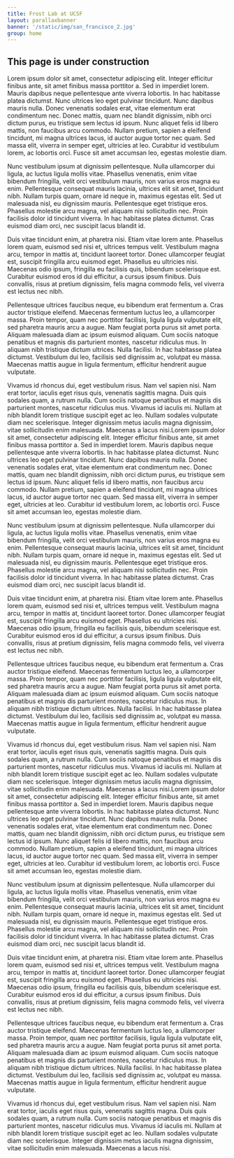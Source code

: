 ```yaml
---
title: Frost Lab at UCSF
layout: parallaxbanner
banner: '/static/img/san_francisco_2.jpg'
group: home
---
```


## This page is under construction

Lorem ipsum dolor sit amet, consectetur adipiscing elit. Integer efficitur finibus ante, sit amet finibus massa porttitor a. Sed in imperdiet lorem. Mauris dapibus neque pellentesque ante viverra lobortis. In hac habitasse platea dictumst. Nunc ultrices leo eget pulvinar tincidunt. Nunc dapibus mauris nulla. Donec venenatis sodales erat, vitae elementum erat condimentum nec. Donec mattis, quam nec blandit dignissim, nibh orci dictum purus, eu tristique sem lectus id ipsum. Nunc aliquet felis id libero mattis, non faucibus arcu commodo. Nullam pretium, sapien a eleifend tincidunt, mi magna ultrices lacus, id auctor augue tortor nec quam. Sed massa elit, viverra in semper eget, ultricies at leo. Curabitur id vestibulum lorem, ac lobortis orci. Fusce sit amet accumsan leo, egestas molestie diam.

Nunc vestibulum ipsum at dignissim pellentesque. Nulla ullamcorper dui ligula, ac luctus ligula mollis vitae. Phasellus venenatis, enim vitae bibendum fringilla, velit orci vestibulum mauris, non varius eros magna eu enim. Pellentesque consequat mauris lacinia, ultrices elit sit amet, tincidunt nibh. Nullam turpis quam, ornare id neque in, maximus egestas elit. Sed ut malesuada nisl, eu dignissim mauris. Pellentesque eget tristique eros. Phasellus molestie arcu magna, vel aliquam nisi sollicitudin nec. Proin facilisis dolor id tincidunt viverra. In hac habitasse platea dictumst. Cras euismod diam orci, nec suscipit lacus blandit id.

Duis vitae tincidunt enim, at pharetra nisi. Etiam vitae lorem ante. Phasellus lorem quam, euismod sed nisi et, ultrices tempus velit. Vestibulum magna arcu, tempor in mattis at, tincidunt laoreet tortor. Donec ullamcorper feugiat est, suscipit fringilla arcu euismod eget. Phasellus eu ultricies nisi. Maecenas odio ipsum, fringilla eu facilisis quis, bibendum scelerisque est. Curabitur euismod eros id dui efficitur, a cursus ipsum finibus. Duis convallis, risus at pretium dignissim, felis magna commodo felis, vel viverra est lectus nec nibh.

Pellentesque ultrices faucibus neque, eu bibendum erat fermentum a. Cras auctor tristique eleifend. Maecenas fermentum luctus leo, a ullamcorper massa. Proin tempor, quam nec porttitor facilisis, ligula ligula vulputate elit, sed pharetra mauris arcu a augue. Nam feugiat porta purus sit amet porta. Aliquam malesuada diam ac ipsum euismod aliquam. Cum sociis natoque penatibus et magnis dis parturient montes, nascetur ridiculus mus. In aliquam nibh tristique dictum ultrices. Nulla facilisi. In hac habitasse platea dictumst. Vestibulum dui leo, facilisis sed dignissim ac, volutpat eu massa. Maecenas mattis augue in ligula fermentum, efficitur hendrerit augue vulputate.

Vivamus id rhoncus dui, eget vestibulum risus. Nam vel sapien nisi. Nam erat tortor, iaculis eget risus quis, venenatis sagittis magna. Duis quis sodales quam, a rutrum nulla. Cum sociis natoque penatibus et magnis dis parturient montes, nascetur ridiculus mus. Vivamus id iaculis mi. Nullam at nibh blandit lorem tristique suscipit eget ac leo. Nullam sodales vulputate diam nec scelerisque. Integer dignissim metus iaculis magna dignissim, vitae sollicitudin enim malesuada. Maecenas a lacus nisi.Lorem ipsum dolor sit amet, consectetur adipiscing elit. Integer efficitur finibus ante, sit amet finibus massa porttitor a. Sed in imperdiet lorem. Mauris dapibus neque pellentesque ante viverra lobortis. In hac habitasse platea dictumst. Nunc ultrices leo eget pulvinar tincidunt. Nunc dapibus mauris nulla. Donec venenatis sodales erat, vitae elementum erat condimentum nec. Donec mattis, quam nec blandit dignissim, nibh orci dictum purus, eu tristique sem lectus id ipsum. Nunc aliquet felis id libero mattis, non faucibus arcu commodo. Nullam pretium, sapien a eleifend tincidunt, mi magna ultrices lacus, id auctor augue tortor nec quam. Sed massa elit, viverra in semper eget, ultricies at leo. Curabitur id vestibulum lorem, ac lobortis orci. Fusce sit amet accumsan leo, egestas molestie diam.

Nunc vestibulum ipsum at dignissim pellentesque. Nulla ullamcorper dui ligula, ac luctus ligula mollis vitae. Phasellus venenatis, enim vitae bibendum fringilla, velit orci vestibulum mauris, non varius eros magna eu enim. Pellentesque consequat mauris lacinia, ultrices elit sit amet, tincidunt nibh. Nullam turpis quam, ornare id neque in, maximus egestas elit. Sed ut malesuada nisl, eu dignissim mauris. Pellentesque eget tristique eros. Phasellus molestie arcu magna, vel aliquam nisi sollicitudin nec. Proin facilisis dolor id tincidunt viverra. In hac habitasse platea dictumst. Cras euismod diam orci, nec suscipit lacus blandit id.

Duis vitae tincidunt enim, at pharetra nisi. Etiam vitae lorem ante. Phasellus lorem quam, euismod sed nisi et, ultrices tempus velit. Vestibulum magna arcu, tempor in mattis at, tincidunt laoreet tortor. Donec ullamcorper feugiat est, suscipit fringilla arcu euismod eget. Phasellus eu ultricies nisi. Maecenas odio ipsum, fringilla eu facilisis quis, bibendum scelerisque est. Curabitur euismod eros id dui efficitur, a cursus ipsum finibus. Duis convallis, risus at pretium dignissim, felis magna commodo felis, vel viverra est lectus nec nibh.

Pellentesque ultrices faucibus neque, eu bibendum erat fermentum a. Cras auctor tristique eleifend. Maecenas fermentum luctus leo, a ullamcorper massa. Proin tempor, quam nec porttitor facilisis, ligula ligula vulputate elit, sed pharetra mauris arcu a augue. Nam feugiat porta purus sit amet porta. Aliquam malesuada diam ac ipsum euismod aliquam. Cum sociis natoque penatibus et magnis dis parturient montes, nascetur ridiculus mus. In aliquam nibh tristique dictum ultrices. Nulla facilisi. In hac habitasse platea dictumst. Vestibulum dui leo, facilisis sed dignissim ac, volutpat eu massa. Maecenas mattis augue in ligula fermentum, efficitur hendrerit augue vulputate.

Vivamus id rhoncus dui, eget vestibulum risus. Nam vel sapien nisi. Nam erat tortor, iaculis eget risus quis, venenatis sagittis magna. Duis quis sodales quam, a rutrum nulla. Cum sociis natoque penatibus et magnis dis parturient montes, nascetur ridiculus mus. Vivamus id iaculis mi. Nullam at nibh blandit lorem tristique suscipit eget ac leo. Nullam sodales vulputate diam nec scelerisque. Integer dignissim metus iaculis magna dignissim, vitae sollicitudin enim malesuada. Maecenas a lacus nisi.Lorem ipsum dolor sit amet, consectetur adipiscing elit. Integer efficitur finibus ante, sit amet finibus massa porttitor a. Sed in imperdiet lorem. Mauris dapibus neque pellentesque ante viverra lobortis. In hac habitasse platea dictumst. Nunc ultrices leo eget pulvinar tincidunt. Nunc dapibus mauris nulla. Donec venenatis sodales erat, vitae elementum erat condimentum nec. Donec mattis, quam nec blandit dignissim, nibh orci dictum purus, eu tristique sem lectus id ipsum. Nunc aliquet felis id libero mattis, non faucibus arcu commodo. Nullam pretium, sapien a eleifend tincidunt, mi magna ultrices lacus, id auctor augue tortor nec quam. Sed massa elit, viverra in semper eget, ultricies at leo. Curabitur id vestibulum lorem, ac lobortis orci. Fusce sit amet accumsan leo, egestas molestie diam.

Nunc vestibulum ipsum at dignissim pellentesque. Nulla ullamcorper dui ligula, ac luctus ligula mollis vitae. Phasellus venenatis, enim vitae bibendum fringilla, velit orci vestibulum mauris, non varius eros magna eu enim. Pellentesque consequat mauris lacinia, ultrices elit sit amet, tincidunt nibh. Nullam turpis quam, ornare id neque in, maximus egestas elit. Sed ut malesuada nisl, eu dignissim mauris. Pellentesque eget tristique eros. Phasellus molestie arcu magna, vel aliquam nisi sollicitudin nec. Proin facilisis dolor id tincidunt viverra. In hac habitasse platea dictumst. Cras euismod diam orci, nec suscipit lacus blandit id.

Duis vitae tincidunt enim, at pharetra nisi. Etiam vitae lorem ante. Phasellus lorem quam, euismod sed nisi et, ultrices tempus velit. Vestibulum magna arcu, tempor in mattis at, tincidunt laoreet tortor. Donec ullamcorper feugiat est, suscipit fringilla arcu euismod eget. Phasellus eu ultricies nisi. Maecenas odio ipsum, fringilla eu facilisis quis, bibendum scelerisque est. Curabitur euismod eros id dui efficitur, a cursus ipsum finibus. Duis convallis, risus at pretium dignissim, felis magna commodo felis, vel viverra est lectus nec nibh.

Pellentesque ultrices faucibus neque, eu bibendum erat fermentum a. Cras auctor tristique eleifend. Maecenas fermentum luctus leo, a ullamcorper massa. Proin tempor, quam nec porttitor facilisis, ligula ligula vulputate elit, sed pharetra mauris arcu a augue. Nam feugiat porta purus sit amet porta. Aliquam malesuada diam ac ipsum euismod aliquam. Cum sociis natoque penatibus et magnis dis parturient montes, nascetur ridiculus mus. In aliquam nibh tristique dictum ultrices. Nulla facilisi. In hac habitasse platea dictumst. Vestibulum dui leo, facilisis sed dignissim ac, volutpat eu massa. Maecenas mattis augue in ligula fermentum, efficitur hendrerit augue vulputate.

Vivamus id rhoncus dui, eget vestibulum risus. Nam vel sapien nisi. Nam erat tortor, iaculis eget risus quis, venenatis sagittis magna. Duis quis sodales quam, a rutrum nulla. Cum sociis natoque penatibus et magnis dis parturient montes, nascetur ridiculus mus. Vivamus id iaculis mi. Nullam at nibh blandit lorem tristique suscipit eget ac leo. Nullam sodales vulputate diam nec scelerisque. Integer dignissim metus iaculis magna dignissim, vitae sollicitudin enim malesuada. Maecenas a lacus nisi.